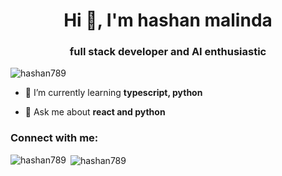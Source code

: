 <h1 align="center">Hi 👋, I'm hashan malinda</h1>
<h3 align="center">full stack developer and AI enthusiastic </h3>

<p align="left"> <img src="https://komarev.com/ghpvc/?username=hashan789&label=Profile%20views&color=0e75b6&style=flat" alt="hashan789" /> </p>

- 🌱 I’m currently learning **typescript, python**

- 💬 Ask me about **react and python**

<h3 align="left">Connect with me:</h3>
<p align="left">
</p>

<p><img align="left" src="https://github-readme-stats.vercel.app/api/top-langs?username=hashan789&show_icons=true&locale=en&layout=compact" alt="hashan789" /></p>

<p>&nbsp;<img align="center" src="https://github-readme-stats.vercel.app/api?username=hashan789&show_icons=true&locale=en" alt="hashan789" /></p>
